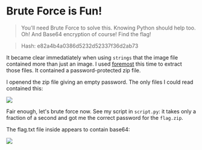 # Brute Force is Fun!

> You'll need Brute Force to solve this. Knowing Python should help too. Oh! And Base64 encryption of course! Find the flag!

> Hash: e82a4b4a0386d5232d52337f36d2ab73

It became clear immedatiately when using `strings` that the image file contained more than just an image. I used [foremost](https://www.kali.org/tools/foremost/) this time to extract those files. It contained a password-protected zip file.

I openend the zip file giving an empty password. The only files I could read contained this:

![](https://imgur.com/Xy8i0VE.png)

Fair enough, let's brute force now. See my script in `script.py`: it takes only a fraction of a second and got me the correct password for the `flag.zip`. 

The flag.txt file inside appears to contain base64:

![](https://imgur.com/URkESRA.png)

